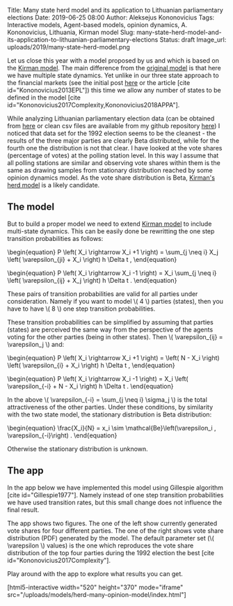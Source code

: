Title: Many state herd model and its application to Lithuanian parliamentary elections
Date: 2019-06-25 08:00
Author: Aleksejus Kononovicius
Tags: Interactive models, Agent-based models, opinion dynamics, A. Kononovicius, Lithuania, Kirman model
Slug: many-state-herd-model-and-its-application-to-lithuanian-parliamentary-elections
Status: draft
Image_url: uploads/2019/many-state-herd-model.png

Let us close this year with a model proposed by us and which is based on the
[Kirman model](/tag/kirman-model). The main difference from the
[original model]({filename}/articles/2010/kirman-ants.md) is that here we have
multiple state dynamics. Yet unlike in our three state approach to the financial
markets (see the initial post [here]({filename}/articles/2011/three-group-kirman-agent-based-model-for-financial-markets.md)
or the article [cite id="Kononovicius2013EPL"])
this time we allow any number of states to be defined in the model
[cite id="Kononovicius2017Complexity,Kononovicius2018APPA"].<!--more-->

While analyzing Lithuanian parliamentary election data (can be obtained from
[here](https://www.rinkejopuslapis.lt/ataskaitu-formavimas) or clean csv files
are available from my github repository
[here](https://github.com/akononovicius/lithuanian-parliamentary-election-data))
I noticed that data set for the 1992 election seems to be the cleanest - the
results of the three major parties are clearly Beta distributed, while for the
fourth one the distribution is not that clear. I have looked at the vote shares
(percentage of votes) at the polling station level. In this way I assume that
all polling stations are similar and observing vote shares within them is the
same as drawing samples from stationary distribution reached by some opinion
dynamics model. As the vote share distribution is Beta,
[Kirman's herd model]({filename}/articles/2010/kirman-ants.md) is a likely
candidate.

## The model

But to build a proper model we need to extend [Kirman model]({filename}/articles/2010/kirman-ants.md) 
to include multi-state dynamics. This can be easily done be rewritting the one
step transition probabilities as follows:

\begin{equation}
P \left( X\_i \rightarrow X\_i +1 \right) = \sum\_{j \neq i} X\_j \left( \varepsilon\_{ji} + X\_i \right) h \Delta t ,
\end{equation}

\begin{equation}
P \left( X\_i \rightarrow X\_i -1 \right) = X\_i \sum\_{j \neq i} \left( \varepsilon\_{ij} + X\_j \right) h \Delta t .
\end{equation}

These pairs of transition probabilities are valid for all parties under consideration.
Namely if you want to model \\\( 4 \\\) parties (states), then you have to have
\\\( 8 \\\) one step transition probabilities.

These transition probabilities can be simplified by assuming that parties (states)
are perceived the same way from the perspective of the agents voting for the
other parties (being in other states). Then \\\( \varepsilon\_{ij} = \varepsilon\_j \\\)
and:

\begin{equation}
P \left( X\_i \rightarrow X\_i +1 \right) = \left( N - X\_i \right) \left( \varepsilon\_{i} + X\_i \right) h \Delta t ,
\end{equation}

\begin{equation}
P \left( X\_i \rightarrow X\_i -1 \right) = X\_i \left( \varepsilon\_{-i} + N - X\_i \right) h \Delta t .
\end{equation}

In the above \\\( \varepsilon\_{-i} = \sum\_{j \neq i} \sigma\_j \\\) is the
total attractiveness of the other parties. Under these conditions, by similarity
with the two state model, the stationary distribution is Beta distribution:

\begin{equation}
\frac{X\_i}{N} = x\_i \sim \mathcal{Be}\left(\varepsilon\_i , \varepsilon\_{-i}\right) .
\end{equation}

Otherwise the stationary distribution is unknown.

## The app

In the app below we have implemented this model using Gillespie algorithm
[cite id="Gillespie1977"]. Namely instead of one step transition probabilities
we have used transition rates, but this small change does not influence the
final result.

The app shows two figures. The one of the left show currently generated vote
shares for four different parties. The one of the right shows vote share
distribution (PDF) generated by the model. The default parameter set
(\\\( \varepsilon \\\) values) is the one which reproduces the vote share
distribution of the top four parties during the 1992 election the best [cite id="Kononovicius2017Complexity"].

Play around with the app to explore what results you can get.

[html5-interactive width="520" height="370" mode="iframe"
src="/uploads/models/herd-many-opinion-model/index.html"]
